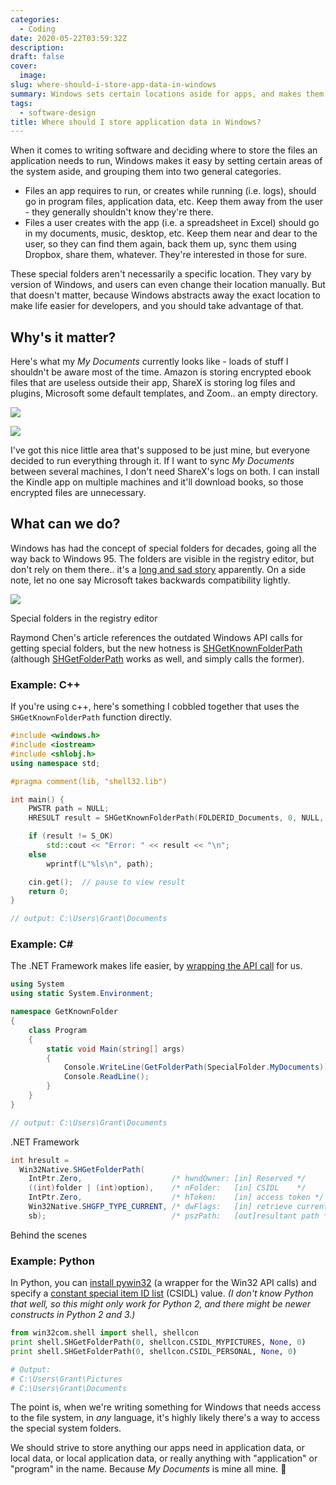 ```yaml
---
categories:
  - Coding
date: 2020-05-22T03:59:32Z
description:
draft: false
cover:
  image:
slug: where-should-i-store-app-data-in-windows
summary: Windows sets certain locations aside for apps, and makes them easily discoverable for devs to use. Let's see how.
tags:
  - software-design
title: Where should I store application data in Windows?
---
```

When it comes to writing software and deciding where to store the files an application needs to run, Windows makes it easy by setting certain areas of the system aside, and grouping them into two general categories.

- Files an app requires to run, or creates while running (i.e. logs), should go in program files, application data, etc. Keep them away from the user - they generally shouldn't know they're there.
- Files a user creates with the app (i.e. a spreadsheet in Excel) should go in my documents, music, desktop, etc. Keep them near and dear to the user, so they can find them again, back them up, sync them using Dropbox, share them, whatever. They're interested in those for sure.

These special folders aren't necessarily a specific location. They vary by version of Windows, and users can even change their location manually. But that doesn't matter, because Windows abstracts away the exact location to make life easier for developers, and you should take advantage of that.

## Why's it matter?

Here's what my _My Documents_ currently looks like - loads of stuff I shouldn't be aware most of the time. Amazon is storing encrypted ebook files that are useless outside their app, ShareX is storing log files and plugins, Microsoft some default templates, and Zoom.. an empty directory.

![](where-should-i-store-app-data-in-windows/image-27.png)

![](where-should-i-store-app-data-in-windows/image-28.png)

I've got this nice little area that's supposed to be just mine, but everyone decided to run everything through it. If I want to sync _My Documents_ between several machines, I don't need ShareX's logs on both. I can install the Kindle app on multiple machines and it'll download books, so those encrypted files are unnecessary.

## What can we do?

Windows has had the concept of special folders for decades, going all the way back to Windows 95. The folders are visible in the registry editor, but don't rely on them there.. it's a [long and sad story](https://devblogs.microsoft.com/oldnewthing/20031103-00/?p=41973) apparently. On a side note, let no one say Microsoft takes backwards compatibility lightly.

![](where-should-i-store-app-data-in-windows/image-29.png)

Special folders in the registry editor

Raymond Chen's article references the outdated Windows API calls for getting special folders, but the new hotness is [SHGetKnownFolderPath](https://docs.microsoft.com/en-us/windows/win32/api/shlobj_core/nf-shlobj_core-shgetknownfolderpath) (although [SHGetFolderPath](https://docs.microsoft.com/en-us/windows/win32/api/shlobj_core/nf-shlobj_core-shgetfolderpatha) works as well, and simply calls the former).

### Example: C++

If you're using c++, here's something I cobbled together that uses the `SHGetKnownFolderPath` function directly.

```c++
#include <windows.h>
#include <iostream>
#include <shlobj.h>
using namespace std;

#pragma comment(lib, "shell32.lib")

int main() {
    PWSTR path = NULL;
    HRESULT result = SHGetKnownFolderPath(FOLDERID_Documents, 0, NULL, &path);

    if (result != S_OK)
        std::cout << "Error: " << result << "\n";
    else
        wprintf(L"%ls\n", path);

    cin.get();  // pause to view result
    return 0;
}

// output: C:\Users\Grant\Documents
```

### Example: C\#

The .NET Framework makes life easier, by [wrapping the API call](https://referencesource.microsoft.com/#mscorlib/system/environment.cs,1445) for us.

```csharp
using System
using static System.Environment;

namespace GetKnownFolder
{
    class Program
    {
        static void Main(string[] args)
        {
            Console.WriteLine(GetFolderPath(SpecialFolder.MyDocuments));
            Console.ReadLine();
        }
    }
}

// output: C:\Users\Grant\Documents
```

.NET Framework

```csharp
int hresult =
  Win32Native.SHGetFolderPath(
    IntPtr.Zero,                    /* hwndOwner: [in] Reserved */
    ((int)folder | (int)option),    /* nFolder:   [in] CSIDL    */
    IntPtr.Zero,                    /* hToken:    [in] access token */
    Win32Native.SHGFP_TYPE_CURRENT, /* dwFlags:   [in] retrieve current path */
    sb);                            /* pszPath:   [out]resultant path */
```

Behind the scenes

### Example: Python

In Python, you can [install pywin32](https://pypi.org/project/pywin32/227/) (a wrapper for the Win32 API calls) and specify a [constant special item ID list](https://docs.microsoft.com/en-us/windows/win32/shell/csidl) (CSIDL) value. _(I don't know Python that well, so this might only work for Python 2, and there might be newer constructs in Python 2 and 3.)_

```python
from win32com.shell import shell, shellcon
print shell.SHGetFolderPath(0, shellcon.CSIDL_MYPICTURES, None, 0)
print shell.SHGetFolderPath(0, shellcon.CSIDL_PERSONAL, None, 0)

# Output:
# C:\Users\Grant\Pictures
# C:\Users\Grant\Documents
```

The point is, when we're writing something for Windows that needs access to the file system, in _any_ language, it's highly likely there's a way to access the special system folders.

We should strive to store anything our apps need in application data, or local data, or local application data, or really anything with "application" or "program" in the name. Because _My Documents_ is mine all mine. 🙂
